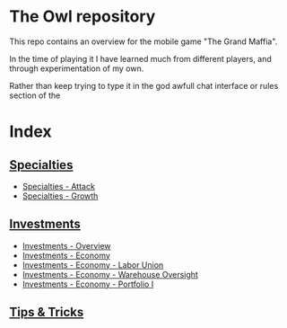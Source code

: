 # The Owl repository

This repo contains an overview for the mobile game "The Grand Maffia".

In the time of playing it I have learned much from different players, and through experimentation of my own.

Rather than keep trying to type it in the god awfull chat interface or rules section of the 

# Index

## [Specialties](specialties.md)

- [Specialties - Attack](specialties.md#COMBAT)
- [Specialties - Growth](specialties.md#GROWTH)

## [Investments](investments.md)

- [Investments - Overview](investments.md#Overview)
- [Investments - Economy](investments.md#Economy)
- [Investments - Economy - Labor Union](investments.md#Labor%20Union)
- [Investments - Economy - Warehouse Oversight](investments.md#Warehouse%20oversight)
- [Investments - Economy - Portfolio I](investments.md#Portfolio%20I)

## [Tips & Tricks](tips-and-tricks.md)
